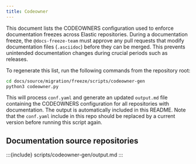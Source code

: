 ```yaml
---
title: Codeowner
---
```


This document lists the CODEOWNERS configuration used to enforce documentation freezes across Elastic repositories. During a documentation freeze, the `@docs-freeze-team` must approve any pull requests that modify documentation files (`.asciidoc`) before they can be merged. This prevents unintended documentation changes during crucial periods such as releases.

To regenerate this list, run the following commands from the repository root:

```sh
cd docs/source/migration/freeze/scripts/codeowner-gen
python3 codeowner.py
```

This will process `conf.yaml` and generate an updated `output.md` file containing the CODEOWNERS configuration for all repositories with documentation. The output is automatically included in this README. Note that the `conf.yaml` include in this repo should be replaced by a current version before running this script again.

## Documentation source repositories

:::{include} scripts/codeowner-gen/output.md
:::